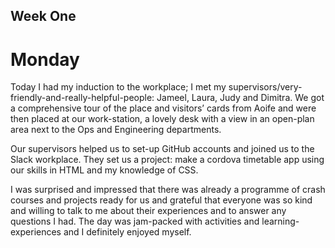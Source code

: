 ## Week One

# Monday

Today I had my induction to the workplace; 
I met my supervisors/very-friendly-and-really-helpful-people: Jameel, Laura, Judy and Dimitra.
We got a comprehensive tour of the place and visitors’ cards  from Aoife and were then placed at our work-station, a lovely desk with a view in an open-plan area next to the Ops and Engineering departments.

Our supervisors helped us to set-up GitHub accounts and joined us to the Slack workplace. They set us a project: make a cordova timetable app using our skills in HTML and my knowledge of CSS.

I was surprised and impressed that there was already a programme of crash courses and projects ready for us and grateful that everyone was so kind and willing to talk to me about their experiences and to answer any questions I had. The day was jam-packed with activities and learning-experiences and I definitely enjoyed myself.

